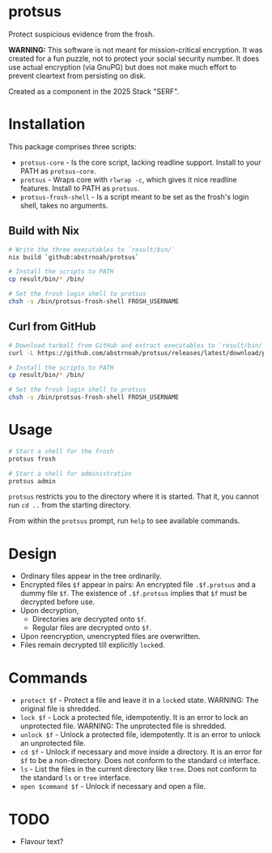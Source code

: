 # protsus

Protect suspicious evidence from the frosh.

__WARNING:__ This software is not meant for mission-critical encryption. It was created for a fun puzzle, not to protect your social security number. It does use actual encryption (via GnuPG) but does not make much effort to prevent cleartext from persisting on disk.

Created as a component in the 2025 Stack "SERF".

# Installation

This package comprises three scripts:
* `protsus-core` - Is the core script, lacking readline support. Install to your PATH as `protsus-core`.
* `protsus` - Wraps core with `rlwrap -c`, which gives it nice readline features. Install to PATH as `protsus`.
* `protsus-frosh-shell` - Is a script meant to be set as the frosh's login shell, takes no arguments.

## Build with Nix
```sh
# Write the three executables to `result/bin/`
nix build `github:abstrnoah/protsus`

# Install the scripts to PATH
cp result/bin/* /bin/

# Set the frosh login shell to protsus
chsh -s /bin/protsus-frosh-shell FROSH_USERNAME
```

## Curl from GitHub
```sh
# Download tarball from GitHub and extract executables to `result/bin/`
curl -L https://github.com/abstrnoah/protsus/releases/latest/download/protsus.tar.gz | tar xzpf -

# Install the scripts to PATH
cp result/bin/* /bin/

# Set the frosh login shell to protsus
chsh -s /bin/protsus-frosh-shell FROSH_USERNAME
```

# Usage

```sh
# Start a shell for the frosh
protsus frosh

# Start a shell for administration
protsus admin
```

`protsus` restricts you to the directory where it is started. That it, you cannot run `cd ..` from the starting directory.

From within the `protsus` prompt, run `help` to see available commands.

# Design

* Ordinary files appear in the tree ordinarily.
* Encrypted files `$f` appear in pairs: An encrypted file `.$f.protsus` and a dummy file `$f`. The existence of `.$f.protsus` implies that `$f` must be decrypted before use.
* Upon decryption,
    * Directories are decrypted onto `$f`.
    * Regular files are decrypted onto `$f`.
* Upon reencryption, unencrypted files are overwritten.
* Files remain decrypted till explicitly `lock`ed.

# Commands

* `protect $f` - Protect a file and leave it in a `lock`ed state. WARNING: The original file is shredded.
* `lock $f` - Lock a protected file, idempotently. It is an error to lock an unprotected file. WARNING: The unprotected file is shredded.
* `unlock $f` - Unlock a protected file, idempotently. It is an error to unlock an unprotected file.
* `cd $f` - Unlock if necessary and move inside a directory. It is an error for `$f` to be a non-directory. Does not conform to the standard `cd` interface.
* `ls` - List the files in the current directory like `tree`. Does not conform to the standard `ls` or `tree` interface.
* `open $command $f` - Unlock if necessary and open a file.

# TODO
* Flavour text?
